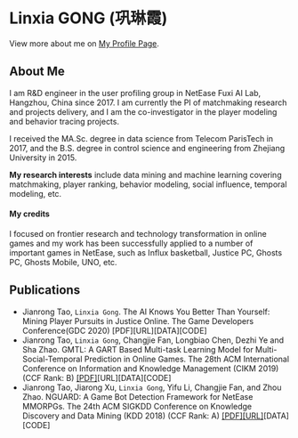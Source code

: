 # Linxia GONG (巩琳霞)

View more about me on [My Profile Page](https://linxiagong.github.io/).

## About Me
I am R&D engineer in the user profiling group in NetEase Fuxi AI Lab, Hangzhou, China since 2017. I am currently the PI of matchmaking research and projects delivery, and I am the co-investigator in the player modeling and behavior tracing projects.

I received the MA.Sc. degree in data science from Telecom ParisTech in 2017, and the B.S. degree in control science and engineering from Zhejiang University in 2015.

**My research interests** include data mining and machine learning covering matchmaking, player ranking, behavior modeling, social influence, temporal modeling, etc.

#### My credits
I focused on frontier research and technology transformation in online games and my work has been successfully applied to a number of important games in NetEase, such as Influx basketball, Justice PC, Ghosts PC, Ghosts Mobile, UNO, etc.

## Publications
- Jianrong Tao, `Linxia Gong`. The AI Knows You Better Than Yourself: Mining Player Pursuits in Justice Online. The Game Developers Conference(GDC 2020) \[PDF\]\[URL\]\[DATA\]\[CODE\]
- Jianrong Tao, `Linxia Gong`, Changjie Fan, Longbiao Chen, Dezhi Ye and Sha Zhao. GMTL: A GART Based Multi-task Learning Model for Multi-Social-Temporal Prediction in Online Games. The 28th ACM International Conference on Information and Knowledge Management (CIKM 2019) (CCF Rank: B) [\[PDF\]](http://pmo8329a2.pic44.websiteonline.cn/upload/GMTL__A_GART_Based_Multi_task_Learning_Model_for_Multi_Social_Temporal_Prediction_in_Online_Games__CIKM2019.pdf)​\[URL\]\[DATA\]\[CODE\]
- Jianrong Tao, Jiarong Xu, `Linxia Gong`, Yifu Li, Changjie Fan, and Zhou Zhao. NGUARD: A Game Bot Detection Framework for NetEase MMORPGs. The 24th ACM SIGKDD Conference on Knowledge Discovery and Data Mining (KDD 2018) (CCF Rank: A) [\[PDF\]](http://pmo8329a2.pic44.websiteonline.cn/upload/KDD2018.pdf)[\[URL\]](http://www.kdd.org/kdd2018/accepted-papers/view/nguard-a-game-bot-detection-framework-for-netease-mmorpgs)\[DATA\]\[CODE\]
